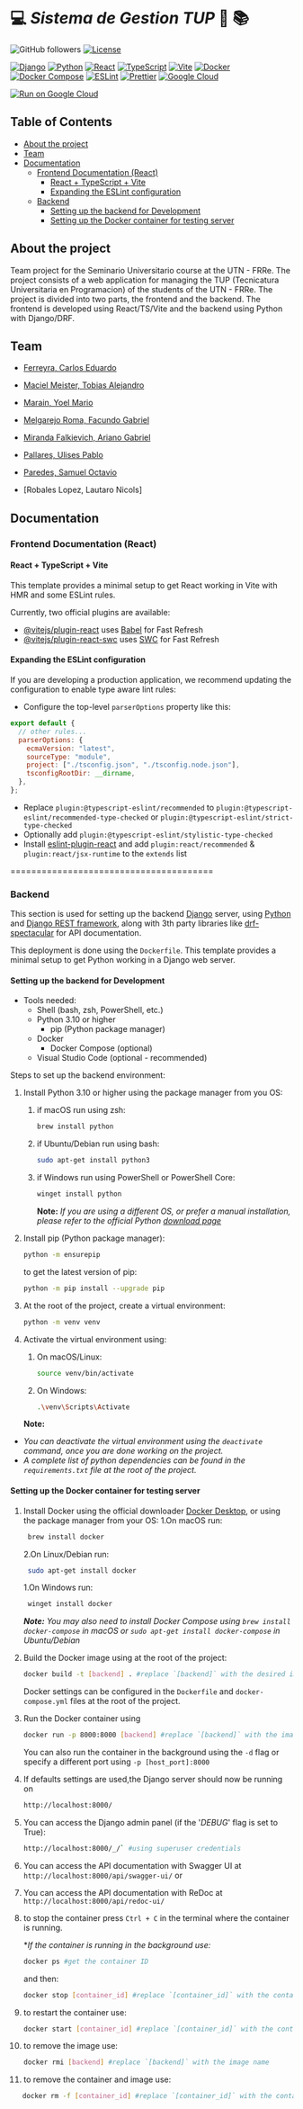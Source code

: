# :computer: *Sistema de Gestion TUP* :rocket: :books:

<!-- repo url:  https://github.com/Seminario-Integrador-2024/GestionTUP -->

<!-- repo badges -->

![GitHub followers](https://img.shields.io/github/followers/Seminario-Integrador-2024) [![License](https://img.shields.io/badge/License-MIT-yellow.svg)](LICENSE)

[![Django](https://img.shields.io/badge/Django-5.1-green.svg)](https://www.djangoproject.com/) [![Python](https://img.shields.io/badge/Python-3.10.14-blue.svg)](https://www.python.org/) [![React](https://img.shields.io/badge/React-17.0.2-blue.svg)](https://reactjs.org/) [![TypeScript](https://img.shields.io/badge/TypeScript-4.3.5-blue.svg)](https://www.typescriptlang.org/) [![Vite](https://img.shields.io/badge/Vite-2.4.4-blue.svg)](https://vitejs.dev/) [![Docker](https://img.shields.io/badge/Docker-20.10.7-blue.svg)](https://www.docker.com/) [![Docker Compose](https://img.shields.io/badge/Docker_Compose-1.29.2-blue.svg)](https://docs.docker.com/compose/) [![ESLint](https://img.shields.io/badge/ESLint-7.32.0-blue.svg)](https://eslint.org/) [![Prettier](https://img.shields.io/badge/Prettier-2.4.1-orange.svg)](https://prettier.io/) [![Google Cloud](https://img.shields.io/badge/Google_Cloud-Run-lightblue.svg)](https://cloud.google.com/run)

[![Run on Google Cloud](https://deploy.cloud.run/button.svg)](https://deploy.cloud.run)

## Table of Contents

- [About the project](#about-the-project)
- [Team](#team)
- [Documentation](#documentation)
  - [Frontend Documentation (React)](#frontend-documentation-react)
      - [React + TypeScript + Vite](#react--typescript--vite)
      - [Expanding the ESLint configuration](#expanding-the-eslint-configuration)
  - [Backend](#backend)
    - [Setting up the backend for Development](#setting-up-the-backend-for-development)
    - [Setting up the Docker container for testing server](#setting-up-the-docker-container-for-testing-server)

## About the project

Team project for the Seminario Universitario course at the UTN - FRRe. The project consists of a web application for managing the TUP (Tecnicatura Universitaria en Programacion) of the students of the UTN - FRRe. The project is divided into two parts, the frontend and the backend. The frontend is developed using React/TS/Vite and the backend using Python with Django/DRF.

## Team

[carlosferreyra]: http://github.com/carlosferreyra
[TobiasMaciel]: http://github.com/TobiasMaciel
[yoelmarain]: https://github.com/yoelmarain
[facundomelgarejo]: https://github.com/facundomelgarejo
[MirandaAriano]: http://github.com/MirandaAriano
[samuop]: https://github.com/samuop
[ulises]: https://github.com/ulisespallares888

- [Ferreyra, Carlos Eduardo][carlosferreyra]
- [Maciel Meister, Tobias Alejandro][TobiasMaciel]
- [Marain, Yoel Mario][yoelmarain]
- [Melgarejo Roma, Facundo Gabriel][facundomelgarejo]
- [Miranda Falkievich, Ariano Gabriel][MirandaAriano]
- [Pallares, Ulises Pablo][ulises]
- [Paredes, Samuel Octavio][samuop]

- [Robales Lopez, Lautaro Nicols]

## Documentation

### Frontend Documentation (React)

#### React + TypeScript + Vite

This template provides a minimal setup to get React working in Vite with HMR and some ESLint rules.

Currently, two official plugins are available:

- [@vitejs/plugin-react](https://github.com/vitejs/vite-plugin-react/blob/main/packages/plugin-react/README.md) uses [Babel](https://babeljs.io/) for Fast Refresh
- [@vitejs/plugin-react-swc](https://github.com/vitejs/vite-plugin-react-swc) uses [SWC](https://swc.rs/) for Fast Refresh

#### Expanding the ESLint configuration

If you are developing a production application, we recommend updating the configuration to enable type aware lint rules:

- Configure the top-level `parserOptions` property like this:

```js
export default {
  // other rules...
  parserOptions: {
    ecmaVersion: "latest",
    sourceType: "module",
    project: ["./tsconfig.json", "./tsconfig.node.json"],
    tsconfigRootDir: __dirname,
  },
};
```

- Replace `plugin:@typescript-eslint/recommended` to `plugin:@typescript-eslint/recommended-type-checked` or `plugin:@typescript-eslint/strict-type-checked`
- Optionally add `plugin:@typescript-eslint/stylistic-type-checked`
- Install [eslint-plugin-react](https://github.com/jsx-eslint/eslint-plugin-react) and add `plugin:react/recommended` & `plugin:react/jsx-runtime` to the `extends` list

=======================================

[DjangoDocs]: https://www.djangoproject.com/
[PythonDocs]: https://www.python.org/doc/
[DRFDocs]: https://www.django-rest-framework.org/
[DRFSpectacularDocs]: https://drf-spectacular.readthedocs.io/en/latest/


### Backend

This section is used for setting up the backend [Django][DjangoDocs] server, using [Python][PythonDocs] and [Django REST framework][DRFDocs], along with 3th party libraries like [drf-spectacular][DRFSpectacularDocs] for API documentation.

This deployment is done using the `Dockerfile`.
This template provides a minimal setup to get Python working in a Django web server.

#### Setting up the backend for Development

- Tools needed:
  - Shell (bash, zsh, PowerShell, etc.)
  - Python 3.10 or higher
    - pip (Python package manager)
  - Docker
    - Docker Compose (optional)
  - Visual Studio Code (optional - recommended)

Steps to set up the backend environment:

1. Install Python 3.10 or higher using the package manager from you OS:

   1. if macOS run using zsh:

      ```bash
      brew install python
      ```

   2. if Ubuntu/Debian run using bash:

      ```bash
      sudo apt-get install python3
      ```

   3. if Windows run using PowerShell or PowerShell Core:

      ```bash
      winget install python
      ```

      **Note:** _If you are using a different OS, or prefer a manual installation, please refer to the official Python [download page](https://www.python.org/downloads/)_

2. Install pip (Python package manager):

   ```bash
   python -m ensurepip
   ```

   to get the latest version of pip:

   ```bash
   python -m pip install --upgrade pip
   ```

3. At the root of the project, create a virtual environment:

   ```bash
   python -m venv venv
   ```

4. Activate the virtual environment using:

   1. On macOS/Linux:

      ```bash
      source venv/bin/activate
      ```

   2. On Windows:

      ```bash
      .\venv\Scripts\Activate
      ```

   **Note:**

- _You can deactivate the virtual environment using the `deactivate` command, once you are done working on the project._
- _A complete list of python dependencies can be found in the `requirements.txt` file at the root of the project._

#### Setting up the Docker container for testing server

1. Install Docker using the official downloader [Docker Desktop](https://www.docker.com/products/docker-desktop), or using the package manager from your OS:
   1.On macOS run:

   ```bash
    brew install docker
   ```

   2.On Linux/Debian run:

   ```bash
    sudo apt-get install docker
   ```

   1.On Windows run:

   ```bash
    winget install docker
   ```

   _**Note:**_ _You may also need to install Docker Compose using `brew install docker-compose` in macOS or `sudo apt-get install docker-compose` in Ubuntu/Debian_

2. Build the Docker image using at the root of the project:

   ```bash
   docker build -t [backend] . #replace `[backend]` with the desired image name
   ```

   Docker settings can be configured in the `Dockerfile` and `docker-compose.yml` files at the root of the project.

3. Run the Docker container using

   ```bash
   docker run -p 8000:8000 [backend] #replace `[backend]` with the image name used in the previous step.
   ```

   You can also run the container in the background using the `-d` flag or specify a different port using `-p [host_port]:8000`

4. If defaults settings are used,the Django server should now be running on

   ```bash
   http://localhost:8000/
   ```

5. You can access the Django admin panel (if the '_DEBUG_' flag is set to True):

   ```bash
   http://localhost:8000/_/` #using superuser credentials
   ```

6. You can access the API documentation with Swagger UI at `http://localhost:8000/api/swagger-ui/` or
7. You can access the API documentation with ReDoc at `http://localhost:8000/api/redoc-ui/`
8. to stop the container press `Ctrl + C` in the terminal where the container is running.

   \*_If the container is running in the background use:_

   ```bash
   docker ps #get the container ID
   ```

   and then:

   ```bash
   docker stop [container_id] #replace `[container_id]` with the container ID
   ```

9. to restart the container use:

   ```bash
   docker start [container_id] #replace `[container_id]` with the container ID
   ```

10. to remove the image use:

    ```bash
    docker rmi [backend] #replace `[backend]` with the image name
    ```

11. to remove the container and image use:

```bash
   docker rm -f [container_id] #replace `[container_id]` with the container ID
```
